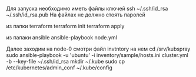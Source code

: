Для запуска необходимо иметь файлы ключей ssh
~/.ssh/id_rsa
~/.ssh/id_rsa.pub
На файлах не должно стоять паролей

из папки terraform
terraform init
terraform apply

из папаки ansible
ansible-playbook node.yml

Далее заходим на node-0 смотри файл invtntory
на нем
cd /srv/kubspray
sudo  ansible-playbook -u 'ubuntu' -i inventory/sample/hosts.ini cluster.yml -b --key-file ~/.ssh/id_rsa
mkdir ~/.kube
sudo cp /etc/kubernetes/admin_conf ~/.kube/config 
